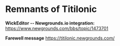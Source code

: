 # Remnants of Titilonic
**WickEditor -- Newgrounds.io integration:**
https://www.newgrounds.com/bbs/topic/1473701

**Farewell message**
https://titilonic.newgrounds.com/
